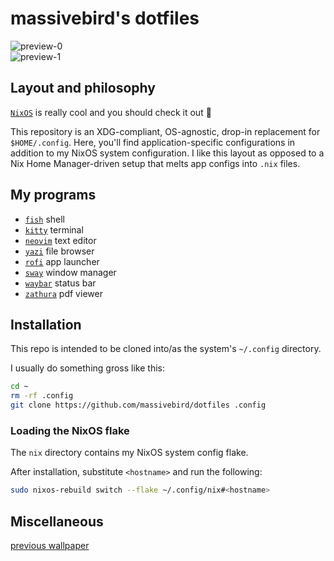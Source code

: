 # massivebird's dotfiles

![preview-0](./res/preview-0.png)
<br>
![preview-1](./res/preview-1.png)

## Layout and philosophy

[`NixOS`](https://nixos.org/) is really cool and you should check it out 🐧

This repository is an XDG-compliant, OS-agnostic, drop-in replacement for `$HOME/.config`. Here, you'll find application-specific configurations in addition to my NixOS system configuration. I like this layout as opposed to a Nix Home Manager-driven setup that melts app configs into `.nix` files.

## My programs

+ [`fish`](https://github.com/fish-shell/fish-shell) shell
+ [`kitty`](https://sw.kovidgoyal.net/kitty/) terminal
+ [`neovim`](https://github.com/neovim/neovim) text editor
+ [`yazi`](https://github.com/sxyazi/yazi) file browser
+ [`rofi`](https://github.com/davatorium/rofi) app launcher
+ [`sway`](https://github.com/swaywm/sway) window manager
+ [`waybar`](https://github.com/Alexays/Waybar) status bar
+ [`zathura`](https://pwmt.org/projects/zathura/) pdf viewer

## Installation

This repo is intended to be cloned into/as the system's `~/.config` directory.

I usually do something gross like this:

```bash
cd ~
rm -rf .config
git clone https://github.com/massivebird/dotfiles .config
```

### Loading the NixOS flake

The `nix` directory contains my NixOS system config flake.

After installation, substitute `<hostname>` and run the following:

```bash
sudo nixos-rebuild switch --flake ~/.config/nix#<hostname>
```

## Miscellaneous

[previous wallpaper](https://unsplash.com/photos/VWEFQ7q9GFw)
